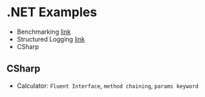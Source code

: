 # .NET Examples

- Benchmarking [link](https://www.youtube.com/watch?v=Lvdyi5DWNm4)
- Structured Logging [link](https://www.youtube.com/watch?v=MHJ0BHfWhRw)
- CSharp


## CSharp

- Calculator: `Fluent Interface`, `method chaining`, `params keyword`
